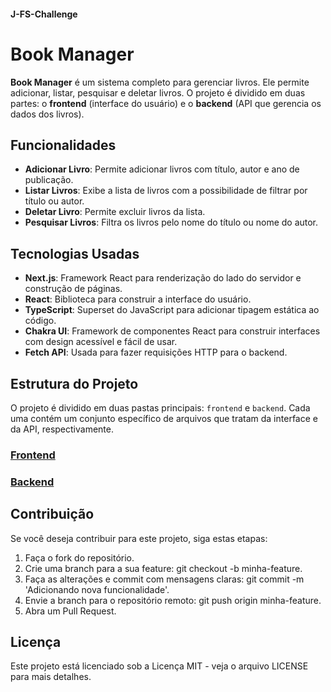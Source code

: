 #### J-FS-Challenge
# Book Manager

**Book Manager** é um sistema completo para gerenciar livros. Ele permite adicionar, listar, pesquisar e deletar livros. O projeto é dividido em duas partes: o **frontend** (interface do usuário) e o **backend** (API que gerencia os dados dos livros).

## Funcionalidades

- **Adicionar Livro**: Permite adicionar livros com título, autor e ano de publicação.
- **Listar Livros**: Exibe a lista de livros com a possibilidade de filtrar por título ou autor.
- **Deletar Livro**: Permite excluir livros da lista.
- **Pesquisar Livros**: Filtra os livros pelo nome do título ou nome do autor.

## Tecnologias Usadas

- **Next.js**: Framework React para renderização do lado do servidor e construção de páginas.
- **React**: Biblioteca para construir a interface do usuário.
- **TypeScript**: Superset do JavaScript para adicionar tipagem estática ao código.
- **Chakra UI**: Framework de componentes React para construir interfaces com design acessível e fácil de usar.
- **Fetch API**: Usada para fazer requisições HTTP para o backend.

## Estrutura do Projeto

O projeto é dividido em duas pastas principais: `frontend` e `backend`. Cada uma contém um conjunto específico de arquivos que tratam da interface e da API, respectivamente.

### [Frontend](frontend/)
### [Backend](backend/)

## Contribuição

Se você deseja contribuir para este projeto, siga estas etapas:

1. Faça o fork do repositório.
2. Crie uma branch para a sua feature: git checkout -b minha-feature.
3. Faça as alterações e commit com mensagens claras: git commit -m 'Adicionando nova funcionalidade'.
4. Envie a branch para o repositório remoto: git push origin minha-feature.
5. Abra um Pull Request.

## Licença

Este projeto está licenciado sob a Licença MIT - veja o arquivo LICENSE para mais detalhes.